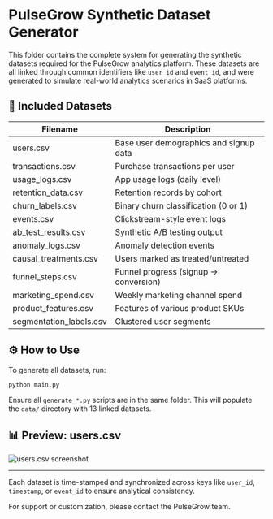 
# PulseGrow Synthetic Dataset Generator

This folder contains the complete system for generating the synthetic datasets required for the PulseGrow analytics platform. These datasets are all linked through common identifiers like `user_id` and `event_id`, and were generated to simulate real-world analytics scenarios in SaaS platforms.

## 📁 Included Datasets

| Filename                  | Description |
|---------------------------|-------------|
| users.csv                 | Base user demographics and signup data |
| transactions.csv          | Purchase transactions per user |
| usage_logs.csv            | App usage logs (daily level) |
| retention_data.csv        | Retention records by cohort |
| churn_labels.csv          | Binary churn classification (0 or 1) |
| events.csv                | Clickstream-style event logs |
| ab_test_results.csv       | Synthetic A/B testing output |
| anomaly_logs.csv          | Anomaly detection events |
| causal_treatments.csv     | Users marked as treated/untreated |
| funnel_steps.csv          | Funnel progress (signup → conversion) |
| marketing_spend.csv       | Weekly marketing channel spend |
| product_features.csv      | Features of various product SKUs |
| segmentation_labels.csv   | Clustered user segments |

## ⚙️ How to Use

To generate all datasets, run:

```bash
python main.py
```

Ensure all `generate_*.py` scripts are in the same folder. This will populate the `data/` directory with 13 linked datasets.

## 📊 Preview: users.csv

![users.csv screenshot](users_csv_preview.png)

---

Each dataset is time-stamped and synchronized across keys like `user_id`, `timestamp`, or `event_id` to ensure analytical consistency.

For support or customization, please contact the PulseGrow team.
